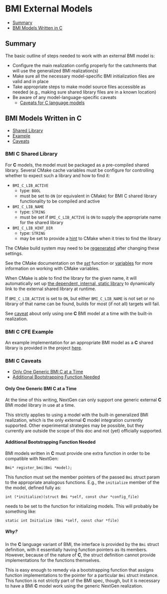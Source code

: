 # BMI External Models

* [Summary](#summary)
* [BMI Models Written in C](#bmi-models-written-in-c)

## Summary

The basic outline of steps needed to work with an external BMI model is:
  * Configure the main realization config properly for the catchments that will use the generalized BMI realization(s) 
  * Make sure all the necessary model-specific BMI initialization files are valid and in place
  * Take appropriate steps to make model source files accessible as needed (e.g., making sure shared library files are in a known location)
  * Be aware of any model-language-specific caveats 
    * [Caveats for C language models](#bmi-c-caveats)

[//]: # (TODO: what does the realization config need to look like?)

[//]: # (TODO: Python, C++, and Fortran )

## BMI Models Written in C

* [Shared Library](#bmi-c-shared-library)
* [Example](#bmi-c-cfe-example)
* [Caveats](#bmi-c-caveats)

### BMI C Shared Library

For **C** models, the model must be packaged as a pre-compiled shared library.  Several CMake cache variables must be configure for controlling whether to expect such a library and how to find it:

* `BMI_C_LIB_ACTIVE` 
  * type: `BOOL` 
  * must be set to `ON` (or equivalent in CMake) for BMI C shared library functionality to be compiled and active
* `BMI_C_LIB_NAME`
  * type: `STRING `
  * must be set if `BMI_C_LIB_ACTIVE` is `ON` to supply the appropriate name for the shared library
* `BMI_C_LIB_HINT_DIR`
  * type: `STRING`
  * may be set to provide a [hint](https://cmake.org/cmake/help/latest/command/find_library.html) to CMake when it tries to find the library
  
The CMake build system may need to be [regenerated](BUILDS_AND_CMAKE.md#regenerating) after changing these settings.

See the CMake documentation on the *[set](https://cmake.org/cmake/help/latest/command/set.html)* function or [variables](https://cmake.org/cmake/help/latest/manual/cmake-language.7.html#cmake-language-variables) for more information on working with CMake variables. 

When CMake is able to find the library for the given name, it will automatically set up [the dependent, internal, static library](../src/realizations/catchment/CMakeLists.txt) to dynamically link to the external shared library at runtime.  

If `BMI_C_LIB_ACTIVE` is set to `ON`, but either `BMI_C_LIB_NAME` is not set or no library of that name can be found, builds for most (if not all) targets will fail.

See [caveat](#only-one-generic-bmi-c-at-a-time) about only using one **C** BMI model at a time with the built-in realization.

### BMI C CFE Example

An example implementation for an appropriate BMI model as a **C** shared library is provided in the project [here](../extern/cfe).

### BMI C Caveats

* [Only One Generic BMI C at a Time](#only-one-generic-bmi-c-at-a-time)
* [Additional Bootstrapping Function Needed](#additional-bootstrapping-function-needed)

#### Only One Generic BMI C at a Time

At the time of this writing, NextGen can only support one generic external **C** BMI model library in use at a time.  

This strictly applies to using a model with the built-in generalized BMI realization, which is the only external **C** model integration currently supported.  Other experimental strategies may be possible, but they currently are outside the scope of this doc and not (yet) officially supported.

#### Additional Bootstrapping Function Needed

BMI models written in **C** must provide one extra function in order to be compatible with NextGen: 
    
    Bmi* register_bmi(Bmi *model);

This function must set the member pointers of the passed `Bmi` struct param to the appropriate analogous functions.  E.g., the `initialize` member of the the model, defined fully as:
 
    int (*initialize)(struct Bmi *self, const char *config_file)
 
 needs to be set to the function for initializing models.  This will probably be something like:
 
    static int Initialize (Bmi *self, const char *file)

##### Why?
In the **C** language variant of BMI, the interface is  provided by the `Bmi` struct definition, with it essentially having  function pointers as its members.  However, because of the nature of **C**, the struct definition cannot provide implementations for the functions themselves.

This is easy enough to remedy via a bootstrapping function that assigns function implementations to the pointer for a particular `Bmi` struct instance.  This function is not strictly part of the BMI spec, though, but it is necessary to have a BMI **C** model work using the generic NextGen realization.
